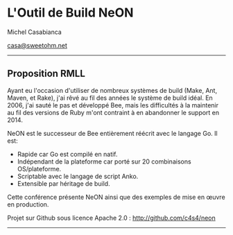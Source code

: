 L'Outil de Build NeON
=====================

Michel Casabianca

casa@sweetohm.net

---
Proposition RMLL
----------------

Ayant eu l'occasion d'utiliser de nombreux systèmes de build (Make, Ant, Maven, et Rake), j'ai rêvé au fil des années le système de build idéal. En 2006, j'ai sauté le pas et développé Bee, mais les difficultés à la maintenir au fil des versions de Ruby m'ont contraint à en abandonner le support en 2014.

NeON est le successeur de Bee entièrement réécrit avec le langage Go. Il est:

- Rapide car Go est compilé en natif.
- Indépendant de la plateforme car porté sur 20 combinaisons OS/plateforme.
- Scriptable avec le langage de script Anko.
- Extensible par héritage de build.

Cette conférence présente NeON ainsi que des exemples de mise en œuvre en production.

Projet sur Github sous licence Apache 2.0 : http://github.com/c4s4/neon

---
